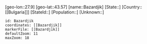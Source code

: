﻿---
location: [43.57,27.9]
mapzoom: [7,12] 
mapmarker: city 
type: City
tags:
- geo/City


SpocWebEntityId: 29052
isDeleted: false
confidential: public

---
[geo-lon::27.9]
[geo-lat::43.57]
[name::Bazardjik]
[State::]
[Country::[[Bulgaria]]]
[StateId::]
[Population::]
[Unknown::]


```leaflet
id: Bazardjik
coordinates: [[Bazardjik]]
markerFile: [[Bazardjik]]
defaultZoom: 11 
maxZoom: 18
```

